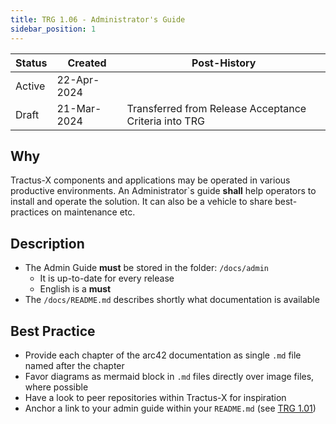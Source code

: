 ```yaml
---
title: TRG 1.06 - Administrator's Guide
sidebar_position: 1
---
```


| Status | Created     | Post-History                                          |
|--------|-------------|-------------------------------------------------------|
| Active | 22-Apr-2024 |                                                       |
| Draft  | 21-Mar-2024 | Transferred from Release Acceptance Criteria into TRG |

## Why

Tractus-X components and applications may be operated in various productive environments. An Administrator`s guide **shall** help operators to install and operate the solution. It can also be a vehicle to share best-practices on maintenance etc.

## Description

- The Admin Guide **must** be stored in the folder: `/docs/admin`
  - It is up-to-date for every release
  - English is a **must**
- The `/docs/README.md` describes shortly what documentation is available

## Best Practice

- Provide each chapter of the arc42 documentation as single `.md` file named after the chapter
- Favor diagrams as mermaid block in `.md` files directly over image files, where possible
- Have a look to peer repositories within Tractus-X for inspiration
- Anchor a link to your admin guide within your `README.md` (see [TRG 1.01](https://eclipse-tractusx.github.io/docs/release/trg-1/trg-1-1))
